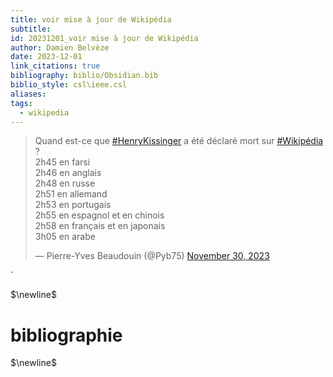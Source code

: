 ```yaml
---
title: voir mise à jour de Wikipédia
subtitle: 
id: 20231201_voir mise à jour de Wikipédia
author: Damien Belvèze
date: 2023-12-01
link_citations: true
bibliography: biblio/Obsidian.bib
biblio_style: csl\ieee.csl
aliases: 
tags:
  - wikipedia
---
```

<blockquote class="twitter-tweet"><p lang="fr" dir="ltr">Quand est-ce que <a href="https://twitter.com/hashtag/HenryKissinger?src=hash&amp;ref_src=twsrc%5Etfw">#HenryKissinger</a> a été déclaré mort sur <a href="https://twitter.com/hashtag/Wikip%C3%A9dia?src=hash&amp;ref_src=twsrc%5Etfw">#Wikipédia</a> ?<br>2h45 en farsi<br>2h46 en anglais<br>2h48 en russe<br>2h51 en allemand<br>2h53 en portugais<br>2h55 en espagnol et en chinois<br>2h58 en français et en japonais<br>3h05 en arabe</p>&mdash; Pierre-Yves Beaudouin (@Pyb75) <a href="https://twitter.com/Pyb75/status/1730279401000988887?ref_src=twsrc%5Etfw">November 30, 2023</a></blockquote> <script async src="https://platform.twitter.com/widgets.js" charset="utf-8"></script>`





$\newline$
# bibliographie
$\newline$







